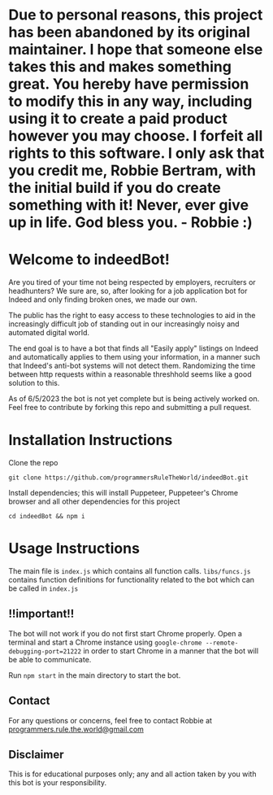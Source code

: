 # Due to personal reasons, this project has been abandoned by its original maintainer. I hope that someone else takes this and makes something great. You hereby have permission to modify this in any way, including using it to create a paid product however you may choose. I forfeit all rights to this software. I only ask that you credit me, Robbie Bertram, with the initial build if you do create something with it! Never, ever give up in life. God bless you. - Robbie :)

# Welcome to indeedBot!

Are you tired of your time not being respected by employers, recruiters or headhunters? We sure are, so, after looking for a job application bot for Indeed and only finding broken ones, we made our own.

The public has the right to easy access to these technologies to aid in the increasingly difficult job of standing out in our increasingly noisy and automated digital world.

The end goal is to have a bot that finds all "Easily apply" listings on Indeed and automatically applies to them using your information, in a manner such that Indeed's anti-bot systems will not detect them. Randomizing the time between http requests within a reasonable threshhold seems like a good solution to this.

As of 6/5/2023 the bot is not yet complete but is being actively worked on. Feel free to contribute by forking this repo and submitting a pull request.

# Installation Instructions

Clone the repo

`git clone https://github.com/programmersRuleTheWorld/indeedBot.git`

Install dependencies; this will install Puppeteer, Puppeteer's Chrome browser and all other dependencies for this project

`cd indeedBot && npm i`

# Usage Instructions

The main file is `index.js` which contains all function calls.
`libs/funcs.js` contains function definitions for functionality related to the bot which can be called in `index.js`

## !!important!!

The bot will not work if you do not first start Chrome properly.
Open a terminal and start a Chrome instance using `google-chrome --remote-debugging-port=21222` in order to start Chrome in a manner that the bot will be able to communicate.

Run `npm start` in the main directory to start the bot.

## Contact

For any questions or concerns, feel free to contact Robbie at programmers.rule.the.world@gmail.com

## Disclaimer

This is for educational purposes only; any and all action taken by you with this bot is your responsibility.
